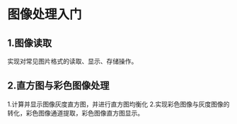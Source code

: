 ﻿# 图像处理入门

## 1.图像读取
实现对常见图片格式的读取、显示、存储操作。
## 2.直方图与彩色图像处理
1.计算并显示图像灰度直方图，并进行直方图均衡化
2.实现彩色图像与灰度图像的转化，彩色图像通道提取，彩色图像直方图显示。
